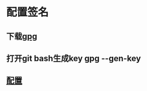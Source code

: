 # 配置签名

## 下载[gpg](https://help.github.com/articles/signing-commits-with-gpg/)

## 打开git bash生成key  gpg --gen-key

## [配置](http://www.cnblogs.com/xueweihan/p/5430451.html)